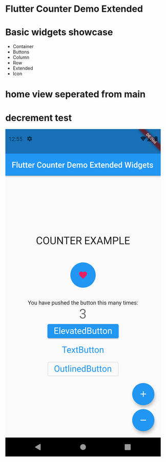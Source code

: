 # Flutter Counter Demo Extended

# Basic widgets showcase
* Container
* Buttons
* Column
* Row
* Extended
* Icon

# home view seperated from main

# decrement test
![picture alt](https://github.com/balabanferhat/flutter_counter_extended/raw/main/counter_demo_extended.png)





